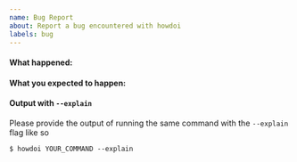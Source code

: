 ```yaml
---
name: Bug Report
about: Report a bug encountered with howdoi
labels: bug
---
```


#### What happened:

#### What you expected to happen:

#### Output with `--explain`
Please provide the output of running the same command with the `--explain` flag like so

```
$ howdoi YOUR_COMMAND --explain
```